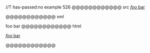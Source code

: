 //T has-passed:no
example 526
@@@@@@@@@@@@ src
[*foo* bar]

[*foo* bar]: /url "title"
@@@@@@@@@@@@ xml
<?xml version="1.0" encoding="UTF-8"?>
<!DOCTYPE document SYSTEM "CommonMark.dtd">
<document xmlns="http://commonmark.org/xml/1.0">
  <paragraph>
    <link destination="/url" title="title">
      <emph>
        <text>foo</text>
      </emph>
      <text> bar</text>
    </link>
  </paragraph>
</document>
@@@@@@@@@@@@ html
<p><a href="/url" title="title"><em>foo</em> bar</a></p>
@@@@@@@@@@@@
